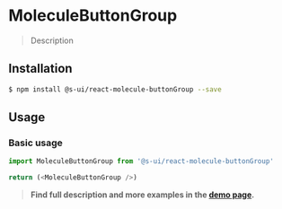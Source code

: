 # MoleculeButtonGroup

> Description

<!-- ![](./assets/preview.png) -->

## Installation

```sh
$ npm install @s-ui/react-molecule-buttonGroup --save
```

## Usage

### Basic usage
```js
import MoleculeButtonGroup from '@s-ui/react-molecule-buttonGroup'

return (<MoleculeButtonGroup />)
```


> **Find full description and more examples in the [demo page](#).**